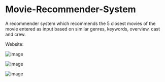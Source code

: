 # Movie-Recommender-System
A recommender system which recommends the 5 closest movies of the movie entered as input based on similar genres, keywords, overview, cast and crew.

Website:

![image](https://user-images.githubusercontent.com/105263888/194851983-eb1357f8-f332-44f3-85df-6933f4d18739.png)

![image](https://user-images.githubusercontent.com/105263888/194851835-ad49731b-1e72-4afb-acba-88573578e483.png)

![image](https://user-images.githubusercontent.com/105263888/194852076-cfada1d3-c345-4968-8c54-9088bc481658.png)


